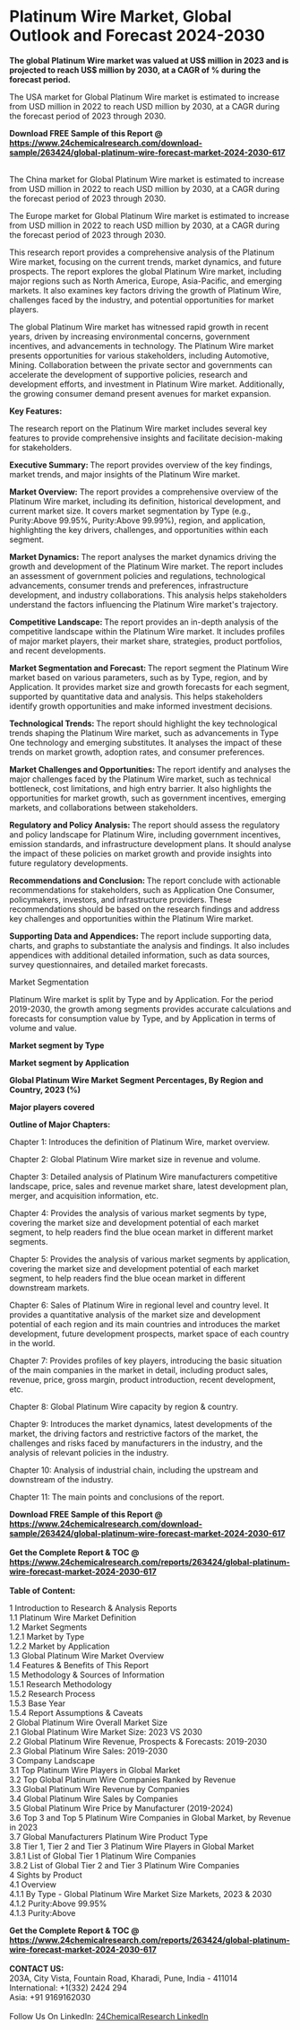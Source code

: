 <h1>Platinum Wire Market, Global Outlook and Forecast 2024-2030</h1><p><strong>The global Platinum Wire market was valued at US$ million in 2023 and is projected to reach US$ million by 2030, at a CAGR of % during the forecast period.</strong></p><p>
</p><p>The USA market for Global Platinum Wire market is estimated to increase from USD million in 2022 to reach USD million by 2030, at a CAGR during the forecast period of 2023 through 2030.</p><div><b>Download FREE Sample of this Report @ 
            <a href="https://www.24chemicalresearch.com/download-sample/263424/global-platinum-wire-forecast-market-2024-2030-617">
            https://www.24chemicalresearch.com/download-sample/263424/global-platinum-wire-forecast-market-2024-2030-617</a></b></div><br><p>
</p><p>The China market for Global Platinum Wire market is estimated to increase from USD million in 2022 to reach USD million by 2030, at a CAGR during the forecast period of 2023 through 2030.</p><p>
</p><p>The Europe market for Global Platinum Wire market is estimated to increase from USD million in 2022 to reach USD million by 2030, at a CAGR during the forecast period of 2023 through 2030.</p><p>
</p><p>This research report provides a comprehensive analysis of the Platinum Wire market, focusing on the current trends, market dynamics, and future prospects. The report explores the global Platinum Wire market, including major regions such as North America, Europe, Asia-Pacific, and emerging markets. It also examines key factors driving the growth of Platinum Wire, challenges faced by the industry, and potential opportunities for market players.</p><p>
The global Platinum Wire market has witnessed rapid growth in recent years, driven by increasing environmental concerns, government incentives, and advancements in technology. The Platinum Wire market presents opportunities for various stakeholders, including Automotive, Mining. Collaboration between the private sector and governments can accelerate the development of supportive policies, research and development efforts, and investment in Platinum Wire market. Additionally, the growing consumer demand present avenues for market expansion.</p><p>
<strong>Key Features:</strong></p><p>
The research report on the Platinum Wire market includes several key features to provide comprehensive insights and facilitate decision-making for stakeholders.</p><p>
<strong>Executive Summary: </strong>The report provides overview of the key findings, market trends, and major insights of the Platinum Wire market.</p><p>
<strong>Market Overview:</strong> The report provides a comprehensive overview of the Platinum Wire market, including its definition, historical development, and current market size. It covers market segmentation by Type (e.g., Purity:Above 99.95%, Purity:Above 99.99%), region, and application, highlighting the key drivers, challenges, and opportunities within each segment.</p><p>
<strong>Market Dynamics:</strong> The report analyses the market dynamics driving the growth and development of the Platinum Wire market. The report includes an assessment of government policies and regulations, technological advancements, consumer trends and preferences, infrastructure development, and industry collaborations. This analysis helps stakeholders understand the factors influencing the Platinum Wire market's trajectory.</p><p>
<strong>Competitive Landscape: </strong>The report provides an in-depth analysis of the competitive landscape within the Platinum Wire market. It includes profiles of major market players, their market share, strategies, product portfolios, and recent developments.</p><p>
<strong>Market Segmentation and Forecast: </strong>The report segment the Platinum Wire market based on various parameters, such as by Type, region, and by Application. It provides market size and growth forecasts for each segment, supported by quantitative data and analysis. This helps stakeholders identify growth opportunities and make informed investment decisions.</p><p>
<strong>Technological Trends: </strong>The report should highlight the key technological trends shaping the Platinum Wire market, such as advancements in Type One technology and emerging substitutes. It analyses the impact of these trends on market growth, adoption rates, and consumer preferences.</p><p>
<strong>Market Challenges and Opportunities: </strong>The report identify and analyses the major challenges faced by the Platinum Wire market, such as technical bottleneck, cost limitations, and high entry barrier. It also highlights the opportunities for market growth, such as government incentives, emerging markets, and collaborations between stakeholders.</p><p>
<strong>Regulatory and Policy Analysis: </strong>The report should assess the regulatory and policy landscape for Platinum Wire, including government incentives, emission standards, and infrastructure development plans. It should analyse the impact of these policies on market growth and provide insights into future regulatory developments.</p><p>
<strong>Recommendations and Conclusion: </strong>The report conclude with actionable recommendations for stakeholders, such as Application One Consumer, policymakers, investors, and infrastructure providers. These recommendations should be based on the research findings and address key challenges and opportunities within the Platinum Wire market.</p><p>
<strong>Supporting Data and Appendices: </strong>The report include supporting data, charts, and graphs to substantiate the analysis and findings. It also includes appendices with additional detailed information, such as data sources, survey questionnaires, and detailed market forecasts.</p><p>
Market Segmentation</p><p>
Platinum Wire market is split by Type and by Application. For the period 2019-2030, the growth among segments provides accurate calculations and forecasts for consumption value by Type, and by Application in terms of volume and value.</p><p>
<strong>Market segment by Type</strong></p><p>
</p><p>
</p><p><strong>Market segment by Application</strong></p><p>
</p><p>
</p><p><strong>Global Platinum Wire Market Segment Percentages, By Region and Country, 2023 (%)</strong></p><p>
</p><p>
</p><p></p><p>
</p><p><strong>Major players covered</strong></p><p>
</p><p>
</p><p><strong>Outline of Major Chapters:</strong></p><p>
Chapter 1: Introduces the definition of Platinum Wire, market overview.</p><p>
Chapter 2: Global Platinum Wire market size in revenue and volume.</p><p>
Chapter 3: Detailed analysis of Platinum Wire manufacturers competitive landscape, price, sales and revenue market share, latest development plan, merger, and acquisition information, etc.</p><p>
Chapter 4: Provides the analysis of various market segments by type, covering the market size and development potential of each market segment, to help readers find the blue ocean market in different market segments.</p><p>
Chapter 5: Provides the analysis of various market segments by application, covering the market size and development potential of each market segment, to help readers find the blue ocean market in different downstream markets.</p><p>
Chapter 6: Sales of Platinum Wire in regional level and country level. It provides a quantitative analysis of the market size and development potential of each region and its main countries and introduces the market development, future development prospects, market space of each country in the world.</p><p>
Chapter 7: Provides profiles of key players, introducing the basic situation of the main companies in the market in detail, including product sales, revenue, price, gross margin, product introduction, recent development, etc.</p><p>
Chapter 8: Global Platinum Wire capacity by region &amp; country.</p><p>
Chapter 9: Introduces the market dynamics, latest developments of the market, the driving factors and restrictive factors of the market, the challenges and risks faced by manufacturers in the industry, and the analysis of relevant policies in the industry.</p><p>
Chapter 10: Analysis of industrial chain, including the upstream and downstream of the industry.</p><p>
Chapter 11: The main points and conclusions of the report.</p><div><b>Download FREE Sample of this Report @ 
            <a href="https://www.24chemicalresearch.com/download-sample/263424/global-platinum-wire-forecast-market-2024-2030-617">
            https://www.24chemicalresearch.com/download-sample/263424/global-platinum-wire-forecast-market-2024-2030-617</a></b></div><br><div><b>Get the Complete Report & TOC @ 
            <a href="https://www.24chemicalresearch.com/reports/263424/global-platinum-wire-forecast-market-2024-2030-617">
            https://www.24chemicalresearch.com/reports/263424/global-platinum-wire-forecast-market-2024-2030-617</a></b></div><br>
            <b>Table of Content:</b><p>1 Introduction to Research & Analysis Reports<br />
    1.1 Platinum Wire Market Definition<br />
    1.2 Market Segments<br />
        1.2.1 Market by Type<br />
        1.2.2 Market by Application<br />
    1.3 Global Platinum Wire Market Overview<br />
    1.4 Features & Benefits of This Report<br />
    1.5 Methodology & Sources of Information<br />
        1.5.1 Research Methodology<br />
        1.5.2 Research Process<br />
        1.5.3 Base Year<br />
        1.5.4 Report Assumptions & Caveats<br />
2 Global Platinum Wire Overall Market Size<br />
    2.1 Global Platinum Wire Market Size: 2023 VS 2030<br />
    2.2 Global Platinum Wire Revenue, Prospects & Forecasts: 2019-2030<br />
    2.3 Global Platinum Wire Sales: 2019-2030<br />
3 Company Landscape<br />
    3.1 Top Platinum Wire Players in Global Market<br />
    3.2 Top Global Platinum Wire Companies Ranked by Revenue<br />
    3.3 Global Platinum Wire Revenue by Companies<br />
    3.4 Global Platinum Wire Sales by Companies<br />
    3.5 Global Platinum Wire Price by Manufacturer (2019-2024)<br />
    3.6 Top 3 and Top 5 Platinum Wire Companies in Global Market, by Revenue in 2023<br />
    3.7 Global Manufacturers Platinum Wire Product Type<br />
    3.8 Tier 1, Tier 2 and Tier 3 Platinum Wire Players in Global Market<br />
        3.8.1 List of Global Tier 1 Platinum Wire Companies<br />
        3.8.2 List of Global Tier 2 and Tier 3 Platinum Wire Companies<br />
4 Sights by Product<br />
    4.1 Overview<br />
        4.1.1 By Type - Global Platinum Wire Market Size Markets, 2023 & 2030<br />
        4.1.2 Purity:Above 99.95%<br />
        4.1.3 Purity:Above</p><div><b>Get the Complete Report & TOC @ 
            <a href="https://www.24chemicalresearch.com/reports/263424/global-platinum-wire-forecast-market-2024-2030-617">
            https://www.24chemicalresearch.com/reports/263424/global-platinum-wire-forecast-market-2024-2030-617</a></b></div><br><b>CONTACT US:</b><br>
            203A, City Vista, Fountain Road, Kharadi, Pune, India - 411014<br>
            International: +1(332) 2424 294<br>
            Asia: +91 9169162030 <br><br>
            Follow Us On LinkedIn: <a href="https://www.linkedin.com/company/24chemicalresearch/">24ChemicalResearch LinkedIn</a>